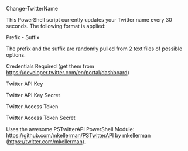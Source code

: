 Change-TwitterName

This PowerShell script currently updates your Twitter name every 30 seconds.
The following format is applied:

Prefix - Suffix

The prefix and the suffix are randomly pulled from 2 text files of possible options.

Credentials Required (get them from https://developer.twitter.com/en/portal/dashboard) 

Twitter API Key

Twitter API Key Secret

Twitter Access Token

Twitter Access Token Secret

Uses the awesome PSTwitterAPI PowerShell Module: https://github.com/mkellerman/PSTwitterAPI by mkellerman (https://twitter.com/mkellerman). 
